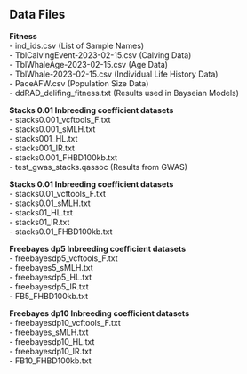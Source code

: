 ## Data Files ###

**Fitness**  
	- ind_ids.csv (List of Sample Names)  
	- TblCalvingEvent-2023-02-15.csv (Calving Data)  
	- TblWhaleAge-2023-02-15.csv (Age Data)  
	- TblWhale-2023-02-15.csv (Individual Life History Data)  
	- PaceAFW.csv (Population Size Data)  
	- ddRAD_delifing_fitness.txt (Results used in Bayseian Models)  
   
**Stacks 0.01 Inbreeding coefficient datasets**  
	- stacks0.001_vcftools_F.txt  
	- stacks0.001_sMLH.txt  
	- stacks001_HL.txt  
	- stacks001_IR.txt  
	- stacks0.001_FHBD100kb.txt  
	- test_gwas_stacks.qassoc (Results from GWAS)  
  
**Stacks 0.01 Inbreeding coefficient datasets**  
	- stacks0.01_vcftools_F.txt  
	- stacks0.01_sMLH.txt  
	- stacks01_HL.txt  
	- stacks01_IR.txt  
	- stacks0.01_FHBD100kb.txt  
  
**Freebayes dp5 Inbreeding coefficient datasets**  
	- freebayesdp5_vcftools_F.txt  
	- freebayes5_sMLH.txt  
	- freebayesdp5_HL.txt  
	- freebayesdp5_IR.txt  
	- FB5_FHBD100kb.txt  
	  
**Freebayes dp10 Inbreeding coefficient datasets**  
	- freebayesdp10_vcftools_F.txt  
	- freebayes_sMLH.txt  
	- freebayesdp10_HL.txt  
	- freebayesdp10_IR.txt  
	- FB10_FHBD100kb.txt  
 